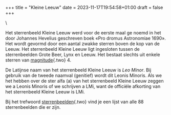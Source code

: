 +++
title = "Kleine Leeuw"
date = 2023-11-17T19:54:58+01:00
draft = false
+++

\

Het sterrenbeeld Kleine Leeuw werd voor de eerste maal ge noemd in het
door Johannes Hevelius geschreven boek «Pro dromus Astronomiae 1690».
Het wordt gevormd door een aantal zwakke sterren boven de kop van de
Leeuw. Het sterrenbeeld Kleine Leeuw ligt ingesloten tussen de
sterrenbeelden Grote Beer, Lynx en Leeuw. Het bestaat slechts uit enkele
sterren van [magnitude](magnitud.html){.two} 4.

De Latijnse naam van het sterrenbeeld Kleine Leeuw is *Leo Minor*. Bij
gebruik van de tweede naamval (genitief) wordt dit Leonis Minoris. Als
we het hebben over de ster alfa (a) van het sterrenbeeld Kleine Leeuw
zeggen we a Leonis Minoris of we schrijven a LMi, want de officiële
afkorting van het sterrenbeeld Kleine Leeuw is LMi.

Bij het trefwoord [sterrenbeelden](sterrenb.html){.two} vind je een
lijst van alle 88 sterrenbeelden die er zijn.
